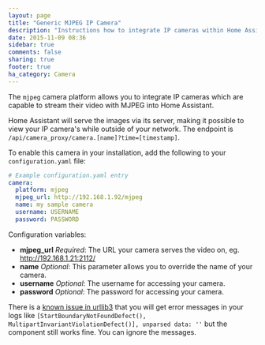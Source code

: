 ```yaml
---
layout: page
title: "Generic MJPEG IP Camera"
description: "Instructions how to integrate IP cameras within Home Assistant."
date: 2015-11-09 08:36
sidebar: true
comments: false
sharing: true
footer: true
ha_category: Camera
---
```



The `mjpeg` camera platform allows you to integrate IP cameras which are capable to stream their video with MJPEG into Home Assistant.

Home Assistant will serve the images via its server, making it possible to view your IP camera's while outside of your network. The endpoint is `/api/camera_proxy/camera.[name]?time=[timestamp]`.

To enable this camera in your installation, add the following to your `configuration.yaml` file:

```yaml
# Example configuration.yaml entry
camera:
  platform: mjpeg
  mjpeg_url: http://192.168.1.92/mjpeg
  name: my sample camera
  username: USERNAME
  password: PASSWORD
```

Configuration variables:

- **mjpeg_url** *Required*: The URL your camera serves the video on, eg. http://192.168.1.21:2112/
- **name** *Optional*: This parameter allows you to override the name of your camera.
- **username** *Optional*: The username for accessing your camera.
- **password** *Optional*: The password for accessing your camera.

<p class='note'>
There is a <a href="https://github.com/shazow/urllib3/issues/800" target="_blank">known issue in urllib3</a> that you will get error messages in your logs like <code>[StartBoundaryNotFoundDefect(), MultipartInvariantViolationDefect()], unparsed data: ''</code> but the component still works fine. You can ignore the messages. 
</p>
